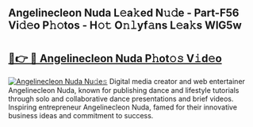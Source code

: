 ## Angelinecleon Nuda L𝚎a𝚔ed N𝚞𝚍e - Part-F56 Vi𝚍𝚎o P𝚑𝚘tos - H𝚘𝚝 O𝚗𝚕yf𝚊ns L𝚎a𝚔s WlG5w

# <h2><a href="http://kf4wveo.oniu.top/?m=Angelinecleon+Nuda">🔗👉 🔴 Angelinecleon Nuda P𝚑ot𝚘𝚜 V𝚒d𝚎o</a></h2>

[![Angelinecleon Nuda Nu𝚍e𝚜](https://i.imgur.com/0qMVB7G.gif)](http://kf4wveo.oniu.top/?m=Angelinecleon+Nuda)
Digital media creator and web entertainer Angelinecleon Nuda, known for publishing dance and lifestyle tutorials through solo and collaborative dance presentations and brief videos. Inspiring entrepreneur Angelinecleon Nuda, famed for their innovative business ideas and commitment to success.  
